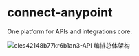 # connect-anypoint

One platform for APIs and integrations core.


![cles42148b77kr6b1an3-API 编排总体架构](https://user-images.githubusercontent.com/4392758/128609792-687e64fe-fbad-48c8-b06e-fe041444c4ca.png)
